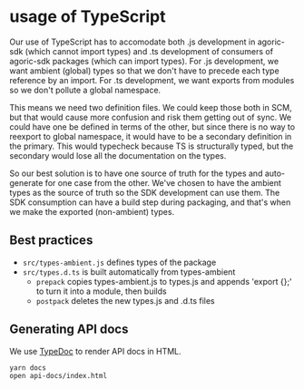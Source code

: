 # usage of TypeScript

Our use of TypeScript has to accomodate both .js development in agoric-sdk (which cannot import types) and .ts development of consumers of agoric-sdk packages (which can import types). For .js development, we want ambient (global) types so that we don't have to precede each type reference by an import. For .ts development, we want exports from modules so we don't pollute a global namespace.

This means we need two definition files. We could keep those both in SCM, but that would cause more confusion and risk them getting out of sync. We could have one be defined in terms of the other, but since there is no way to reexport to global namespace, it would have to be a secondary definition in the primary. This would typecheck because TS is structurally typed, but the secondary would lose all the documentation on the types.

So our best solution is to have one source of truth for the types and auto-generate for one case from the other. We've chosen to have the ambient types as the source of truth so the SDK development can use them. The SDK consumption can have a build step during packaging, and that's when we make the exported (non-ambient) types.

## Best practices

- `src/types-ambient.js` defines types of the package
- `src/types.d.ts` is built automatically from types-ambient
  - `prepack` copies types-ambient.js to types.js and appends 'export {};' to turn it into a module, then builds
  - `postpack` deletes the new types.js and .d.ts files

## Generating API docs

We use [TypeDoc](https://typedoc.org/) to render API docs in HTML.

```sh
yarn docs
open api-docs/index.html
```

